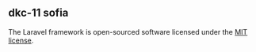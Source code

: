 

## dkc-11 sofia

The Laravel framework is open-sourced software licensed under the [MIT license](https://opensource.org/licenses/MIT).
